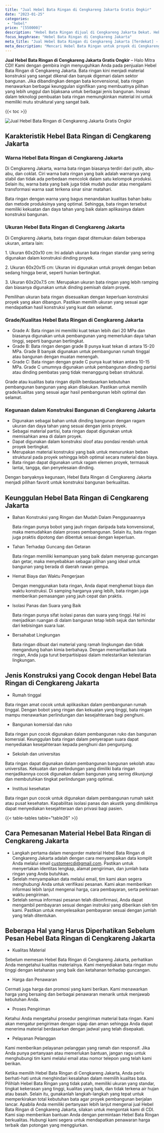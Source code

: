 ```yaml
---
title: "Jual Hebel Bata Ringan di Cengkareng Jakarta Gratis Ongkir"
date: "2023-01-25"
categories:
 - "hebel"
price: "[550000]"
description: "Hebel Bata Ringan dijual di Cengkareng Jakarta Dekat. Hebel Bata Ringan ini sering digunakan dalam proyek pembangunan sebagai material dinding yang kuat dan tahan lama. Silakan hubungi kami untuk informasi lebih lanjut."
focus_keyphrase: "Hebel Bata Ringan di Cengkareng Jakarta"
meta_title: "Jual Hebel Bata Ringan di Cengkareng Jakarta [Terdekat] - CDI"
meta_description: "Mencari Hebel Bata Ringan untuk proyek di Cengkareng Jakarta? Kami menawarkan Hebel Bata Ringan berkualitas untuk bahan bangunan dinding. Segera dapatkan penawaran terbaik."
---
```


**Jual Hebel Bata Ringan di Cengkareng Jakarta Gratis Ongkir** – Halo Mitra CDI! Kami dengan gembira ingin menyuguhkan Anda pada penjualan Hebel Bata Ringan di Cengkareng Jakarta. Bata ringan kini menjadi material konstruksi yang sangat dikenal dan banyak digemari dalam sektor bangunan. Jika dibandingkan dengan bata konvensional, bata ringan menawarkan berbagai keunggulan signifikan yang membuatnya pilihan yang lebih unggul dan bijaksana untuk berbagai jenis bangunan. Inovasi dalam teknologi pembuatan bata ringan memungkinkan material ini untuk memiliki mutu struktural yang sangat baik.

{{< toc >}}

![Jual Hebel Bata Ringan di Cengkareng Jakarta Gratis Ongkir](/images/hebel/hebel-bataringan-30.jpg)

## Karakteristik Hebel Bata Ringan di Cengkareng Jakarta

### Warna Hebel Bata Ringan di Cengkareng Jakarta

Di Cengkareng Jakarta, warna bata ringan biasanya terdiri dari putih, abu-abu, dan coklat. Ciri warna bata ringan yang baik adalah warnanya yang stabil dan tidak ada perbedaan mencolok dalam satu kelompok produksi. Selain itu, warna bata yang baik juga tidak mudah pudar atau mengalami transformasi warna saat terkena sinar sinar matahari.

Bata ringan dengan warna yang bagus menandakan kualitas bahan baku dan metode produksinya yang optimal. Sehingga, bata ringan tersebut memiliki kekuatan dan daya tahan yang baik dalam aplikasinya dalam konstruksi bangunan.

### Ukuran Hebel Bata Ringan di Cengkareng Jakarta

Di Cengkareng Jakarta, bata ringan dapat ditemukan dalam beberapa ukuran, antara lain:

1\. Ukuran 60x20x10 cm: Ini adalah ukuran bata ringan standar yang sering digunakan dalam konstruksi dinding proyek.

2\. Ukuran 60x20x15 cm: Ukuran ini digunakan untuk proyek dengan beban sedang hingga berat, seperti hunian bertingkat.

3\. Ukuran 60x20x7.5 cm: Merupakan ukuran bata ringan yang lebih ramping dan biasanya digunakan untuk dinding pemisah dalam proyek.

Pemilihan ukuran bata ringan disesuaikan dengan keperluan konstruksi proyek yang akan dibangun. Pastikan memilih ukuran yang sesuai agar mendapatkan hasil konstruksi yang kuat dan selamat.

### Grade/Kualitas Hebel Bata Ringan di Cengkareng Jakarta

*   Grade A: Bata ringan ini memiliki kuat tekan lebih dari 20 MPa dan biasanya digunakan untuk pembangunan yang memerlukan daya tahan tinggi, seperti bangunan bertingkat.
*   Grade B: Bata ringan dengan grade B punya kuat tekan di antara 15-20 MPa. Grade B banyak digunakan untuk pembangunan rumah tinggal atau bangunan dengan muatan menengah.
*   Grade C: Bata ringan dengan grade C punya kuat tekan antara 10-15 MPa. Grade C umumnya digunakan untuk pembangunan dinding partisi atau dinding pembatas yang tidak menanggung beban struktural.

Grade atau kualitas bata ringan dipilih berdasarkan kebutuhan pembangunan bangunan yang akan dilakukan. Pastikan untuk memilih grade/kualitas yang sesuai agar hasil pembangunan lebih optimal dan selamat.

### Kegunaan dalam Konstruksi Bangunan di Cengkareng Jakarta

*   Digunakan sebagai bahan untuk dinding bangunan dengan ragam ukuran dan daya tahan yang sesuai dengan jenis proyek.
*   Sebagai material partisi, bata ringan dapat digunakan untuk memisahkan area di dalam proyek.
*   Dapat digunakan dalam konstruksi sloof atau pondasi rendah untuk proyek bertingkat.
*   Merupakan material konstruksi yang baik untuk menurunkan beban struktural pada proyek sehingga lebih optimal secara material dan biaya.
*   Bata ringan dapat digunakan untuk ragam elemen proyek, termasuk lantai, tangga, dan penyelesaian dinding.

Dengan banyaknya kegunaan, Hebel Bata Ringan di Cengkareng Jakarta menjadi pilihan favorit untuk konstruksi bangunan berkualitas.

## Keunggulan Hebel Bata Ringan di Cengkareng Jakarta

*   Bahan Konstruksi yang Ringan dan Mudah Dalam Penggunaannya

    Bata ringan punya bobot yang jauh ringan daripada bata konvensional, maka memudahkan dalam proses pembangunan. Selain itu, bata ringan juga praktis dipotong dan dibentuk sesuai dengan keperluan.
*   Tahan Terhadap Guncang dan Getaran

    Bata ringan memiliki kemampuan yang baik dalam menyerap guncangan dan getar, maka menyebabkan sebagai pilihan yang ideal untuk bangunan yang berada di daerah rawan gempa.
*   Hemat Biaya dan Waktu Pengerjaan

    Dengan menggunakan bata ringan, Anda dapat menghemat biaya dan waktu konstruksi. Di samping harganya yang lebih, bata ringan juga memberikan pemasangan yang jauh cepat dan praktis.
*   Isolasi Panas dan Suara yang Baik

    Bata ringan punya sifat isolasi panas dan suara yang tinggi. Hal ini menjadikan ruangan di dalam bangunan tetap lebih sejuk dan terhindar dari kebisingan suara luar.
*   Bersahabat Lingkungan

    Bata ringan dibuat dari material yang ramah lingkungan dan tidak mengandung bahan kimia berbahaya. Dengan memanfaatkan bata ringan, Anda juga turut berpartisipasi dalam melestarikan kelestarian lingkungan.

## Jenis Konstruksi yang Cocok dengan Hebel Bata Ringan di Cengkareng Jakarta

*   Rumah tinggal

Bata ringan amat cocok untuk aplikasikan dalam pembangunan rumah tinggal. Dengan bobot yang ringan dan kekuatan yang tinggi, bata ringan mampu menawarkan perlindungan dan kesejahteraan bagi penghuni.
*   Bangunan komersial dan ruko

Bata ringan pun cocok digunakan dalam pembangunan ruko dan bangunan komersial. Keunggulan bata ringan dalam penyerapan suara dapat menyediakan kesejahteraan kepada penghuni dan pengunjung.
*   Sekolah dan universitas

Bata ringan dapat digunakan dalam pembangunan bangunan sekolah atau universitas. Kekuatan dan perlindungan yang dimiliki bata ringan menjadikannya cocok digunakan dalam bangunan yang sering dikunjungi dan membutuhkan tingkat perlindungan yang optimal.
*   Institusi kesehatan

Bata ringan pun cocok untuk digunakan dalam pembangunan rumah sakit atau pusat kesehatan. Kapabilitas isolasi panas dan akustik yang dimilikinya dapat menyediakan kesejahteraan dan privasi bagi pasien.

{{< table-tables table="table26" >}}

## Cara Pemesanan Material Hebel Bata Ringan di Cengkareng Jakarta

*   Langkah pertama dalam mengorder material Hebel Bata Ringan di Cengkareng Jakarta adalah dengan cara menyampaikan data komplit Anda melalui email customercdi@gmail.com. Pastikan untuk menyertakan identitas lengkap, alamat pengiriman, dan jumlah bata ringan yang Anda butuhkan.
*   Setelah menyampaikan data melalui email, tim kami akan segera menghubungi Anda untuk verifikasi pesanan. Kami akan memberikan informasi lebih lanjut mengenai harga, cara pembayaran, serta perkiraan waktu pengiriman.
*   Setelah semua informasi pesanan telah dikonfirmasi, Anda dapat mengambil pembayaran sesuai dengan instruksi yang diberikan oleh tim kami. Pastikan untuk menyelesaikan pembayaran sesuai dengan jumlah yang telah ditentukan.

## Beberapa Hal yang Harus Diperhatikan Sebelum Pesan Hebel Bata Ringan di Cengkareng Jakarta

*   Kualitas Material

Sebelum memesan Hebel Bata Ringan di Cengkareng Jakarta, perhatikan Anda mengetahui kualitas materialnya. Kami menyediakan bata ringan mutu tinggi dengan ketahanan yang baik dan ketahanan terhadap guncangan.
*   Harga dan Penawaran

Cermati juga harga dan promosi yang kami berikan. Kami menawarkan harga yang bersaing dan berbagai penawaran menarik untuk menjawab kebutuhan Anda.
*   Proses Pengiriman

Ketahui Anda mengetahui prosedur pengiriman material bata ringan. Kami akan mengatur pengiriman dengan sigap dan aman sehingga Anda dapat menerima material berdasarkan dengan jadwal yang telah disepakati.
*   Pelayanan Pelanggan

Kami memberikan pelayanan pelanggan yang ramah dan responsif. Jika Anda punya pertanyaan atau memerlukan bantuan, jangan ragu untuk menghubungi tim kami melalui email atau nomor telepon yang telah kami berikan.

Ketika memilih Hebel Bata Ringan di Cengkareng Jakarta, Anda perlu berhati-hati untuk menghindari kesalahan dalam memilih kualitas bata. Pilihlah Hebel Bata Ringan yang tidak patah, memiliki ukuran yang standar, tingkat kekerasan yang tinggi, kualitas yang baik, dan tidak terkena air hujan atau basah. Selain itu, gunakanlah langkah-langkah yang tepat untuk memperkirakan total kebutuhan bata agar proyek pembangunan berjalan lancar. Apabila Anda memiliki pertanyaan lebih lanjut mengenai jual Hebel Bata Ringan di Cengkareng Jakarta, silakan untuk mengontak kami di CDI. Kami siap memberikan bantuan Anda dengan permintaan Hebel Bata Ringan berkualitas. Hubungi kami segera untuk mendapatkan penawaran harga terbaik dan potongan yang menggiurkan.